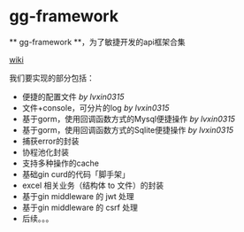 # gg-framework

** gg-framework **，为了敏捷开发的api框架合集

[wiki](https://github.com/lvxin0315/gg-framework/wiki/QuickStart)

我们要实现的部分包括：
- 便捷的配置文件 _by lvxin0315_
- 文件+console，可分片的log _by lvxin0315_
- 基于gorm，使用回调函数方式的Mysql便捷操作 _by lvxin0315_
- 基于gorm，使用回调函数方式的Sqlite便捷操作 _by lvxin0315_
- 捕获error的封装
- 协程池化封装
- 支持多种操作的cache
- 基础gin curd的代码「脚手架」
- excel 相关业务（结构体 to 文件）的封装
- 基于gin middleware 的 jwt 处理
- 基于gin middleware 的 csrf 处理
- 后续。。。
